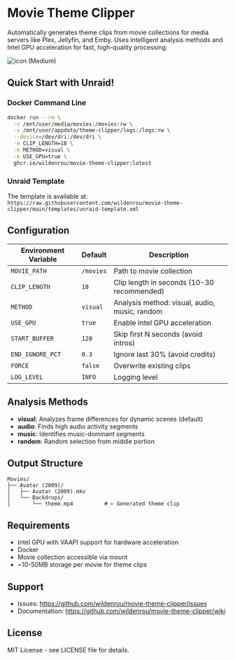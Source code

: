 # Movie Theme Clipper

Automatically generates theme clips from movie collections for media servers like Plex, Jellyfin, and Emby. Uses intelligent analysis methods and Intel GPU acceleration for fast, high-quality processing.

![icon (Medium)](https://github.com/user-attachments/assets/a240bde6-735a-41cc-b020-ded787817b60)

## Quick Start with Unraid!

### Docker Command Line
```bash
docker run --rm \
  -v /mnt/user/media/movies:/movies:rw \
  -v /mnt/user/appdata/theme-clipper/logs:/logs:rw \
  --device=/dev/dri:/dev/dri \
  -e CLIP_LENGTH=18 \
  -e METHOD=visual \
  -e USE_GPU=true \
  ghcr.io/wildenrou/movie-theme-clipper:latest
```

### Unraid Template
The template is available at: `https://raw.githubusercontent.com/wildenrou/movie-theme-clipper/main/templates/unraid-template.xml`

## Configuration

| Environment Variable | Default | Description |
|---------------------|---------|-------------|
| `MOVIE_PATH` | `/movies` | Path to movie collection |
| `CLIP_LENGTH` | `18` | Clip length in seconds (10-30 recommended) |
| `METHOD` | `visual` | Analysis method: visual, audio, music, random |
| `USE_GPU` | `true` | Enable Intel GPU acceleration |
| `START_BUFFER` | `120` | Skip first N seconds (avoid intros) |
| `END_IGNORE_PCT` | `0.3` | Ignore last 30% (avoid credits) |
| `FORCE` | `false` | Overwrite existing clips |
| `LOG_LEVEL` | `INFO` | Logging level |

## Analysis Methods

- **visual**: Analyzes frame differences for dynamic scenes (default)
- **audio**: Finds high audio activity segments  
- **music**: Identifies music-dominant segments
- **random**: Random selection from middle portion

## Output Structure

```
Movies/
├── Avatar (2009)/
│   ├── Avatar (2009).mkv
│   └── Backdrops/
│       └── theme.mp4          # ← Generated theme clip
```

## Requirements

- Intel GPU with VAAPI support for hardware acceleration
- Docker
- Movie collection accessible via mount
- ~10-50MB storage per movie for theme clips

## Support

- Issues: https://github.com/wildenrou/movie-theme-clipper/issues
- Documentation: https://github.com/wildenrou/movie-theme-clipper/wiki

## License

MIT License - see LICENSE file for details.

